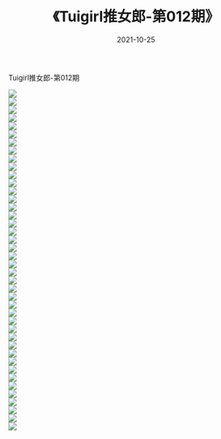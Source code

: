 ﻿---
layout: post
title:  《Tuigirl推女郎-第012期》
date:   2021-10-25
img: http://imgx.orgx.ga/漏D/网络美图/2021/Tuigirl推女郎-第012期/000.jpg
categories: [美女, 清纯, 唯美]
---

Tuigirl推女郎-第012期

  ![](http://imgx.orgx.ga/漏D/网络美图/2021/Tuigirl推女郎-第012期/001.jpg) <br> ![](http://imgx.orgx.ga/漏D/网络美图/2021/Tuigirl推女郎-第012期/002.jpg) <br> ![](http://imgx.orgx.ga/漏D/网络美图/2021/Tuigirl推女郎-第012期/003.jpg) <br> ![](http://imgx.orgx.ga/漏D/网络美图/2021/Tuigirl推女郎-第012期/004.jpg) <br> ![](http://imgx.orgx.ga/漏D/网络美图/2021/Tuigirl推女郎-第012期/005.jpg) <br> ![](http://imgx.orgx.ga/漏D/网络美图/2021/Tuigirl推女郎-第012期/006.jpg) <br> ![](http://imgx.orgx.ga/漏D/网络美图/2021/Tuigirl推女郎-第012期/007.jpg) <br> ![](http://imgx.orgx.ga/漏D/网络美图/2021/Tuigirl推女郎-第012期/008.jpg) <br> ![](http://imgx.orgx.ga/漏D/网络美图/2021/Tuigirl推女郎-第012期/009.jpg) <br> ![](http://imgx.orgx.ga/漏D/网络美图/2021/Tuigirl推女郎-第012期/010.jpg) <br> ![](http://imgx.orgx.ga/漏D/网络美图/2021/Tuigirl推女郎-第012期/011.jpg) <br> ![](http://imgx.orgx.ga/漏D/网络美图/2021/Tuigirl推女郎-第012期/012.jpg) <br> ![](http://imgx.orgx.ga/漏D/网络美图/2021/Tuigirl推女郎-第012期/013.jpg) <br> ![](http://imgx.orgx.ga/漏D/网络美图/2021/Tuigirl推女郎-第012期/014.jpg) <br> ![](http://imgx.orgx.ga/漏D/网络美图/2021/Tuigirl推女郎-第012期/015.jpg) <br> ![](http://imgx.orgx.ga/漏D/网络美图/2021/Tuigirl推女郎-第012期/016.jpg) <br> ![](http://imgx.orgx.ga/漏D/网络美图/2021/Tuigirl推女郎-第012期/017.jpg) <br> ![](http://imgx.orgx.ga/漏D/网络美图/2021/Tuigirl推女郎-第012期/018.jpg) <br> ![](http://imgx.orgx.ga/漏D/网络美图/2021/Tuigirl推女郎-第012期/019.jpg) <br> ![](http://imgx.orgx.ga/漏D/网络美图/2021/Tuigirl推女郎-第012期/020.jpg) <br> ![](http://imgx.orgx.ga/漏D/网络美图/2021/Tuigirl推女郎-第012期/021.jpg) <br> ![](http://imgx.orgx.ga/漏D/网络美图/2021/Tuigirl推女郎-第012期/022.jpg) <br> ![](http://imgx.orgx.ga/漏D/网络美图/2021/Tuigirl推女郎-第012期/023.jpg) <br> ![](http://imgx.orgx.ga/漏D/网络美图/2021/Tuigirl推女郎-第012期/024.jpg) <br> ![](http://imgx.orgx.ga/漏D/网络美图/2021/Tuigirl推女郎-第012期/025.jpg) <br> ![](http://imgx.orgx.ga/漏D/网络美图/2021/Tuigirl推女郎-第012期/026.jpg) <br> ![](http://imgx.orgx.ga/漏D/网络美图/2021/Tuigirl推女郎-第012期/027.jpg) <br> ![](http://imgx.orgx.ga/漏D/网络美图/2021/Tuigirl推女郎-第012期/028.jpg) <br> ![](http://imgx.orgx.ga/漏D/网络美图/2021/Tuigirl推女郎-第012期/029.jpg) <br> ![](http://imgx.orgx.ga/漏D/网络美图/2021/Tuigirl推女郎-第012期/030.jpg) <br> ![](http://imgx.orgx.ga/漏D/网络美图/2021/Tuigirl推女郎-第012期/031.jpg) <br> ![](http://imgx.orgx.ga/漏D/网络美图/2021/Tuigirl推女郎-第012期/032.jpg) <br> ![](http://imgx.orgx.ga/漏D/网络美图/2021/Tuigirl推女郎-第012期/033.jpg) <br> ![](http://imgx.orgx.ga/漏D/网络美图/2021/Tuigirl推女郎-第012期/034.jpg) <br> ![](http://imgx.orgx.ga/漏D/网络美图/2021/Tuigirl推女郎-第012期/035.jpg) <br> ![](http://imgx.orgx.ga/漏D/网络美图/2021/Tuigirl推女郎-第012期/036.jpg) <br> ![](http://imgx.orgx.ga/漏D/网络美图/2021/Tuigirl推女郎-第012期/037.jpg) <br> ![](http://imgx.orgx.ga/漏D/网络美图/2021/Tuigirl推女郎-第012期/038.jpg) <br> ![](http://imgx.orgx.ga/漏D/网络美图/2021/Tuigirl推女郎-第012期/039.jpg) <br> ![](http://imgx.orgx.ga/漏D/网络美图/2021/Tuigirl推女郎-第012期/040.jpg) <br> ![](http://imgx.orgx.ga/漏D/网络美图/2021/Tuigirl推女郎-第012期/041.jpg) <br> ![](http://imgx.orgx.ga/漏D/网络美图/2021/Tuigirl推女郎-第012期/042.jpg) <br>